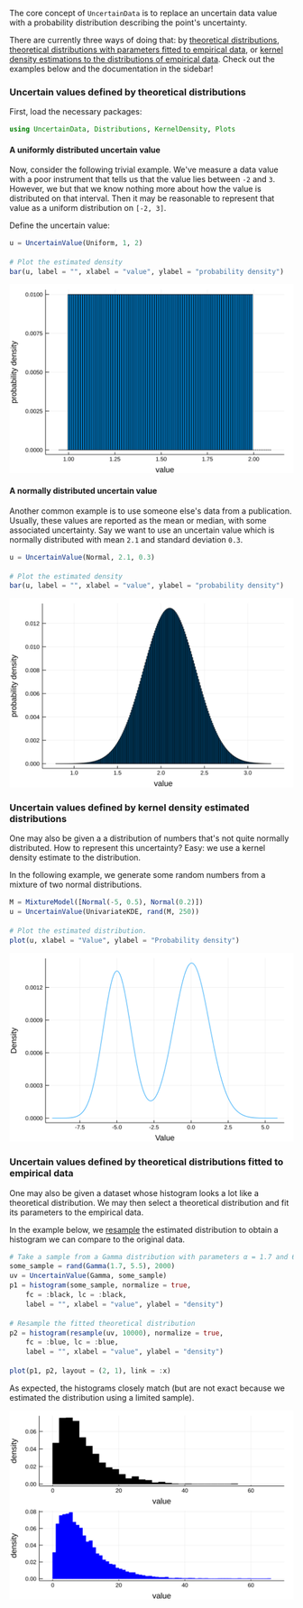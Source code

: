 The core concept of `UncertainData` is to replace an uncertain data value with a 
probability distribution describing the point's uncertainty.


There are currently three ways of doing that: by [theoretical distributions](uncertainvalues_theoreticaldistributions.md),
[theoretical distributions with parameters fitted to empirical data](uncertainvalues_fitted.md), or
[kernel density estimations to the distributions of empirical data](uncertainvalued_kde.md). Check out the examples below
and the documentation in the sidebar!

### Uncertain values defined by theoretical distributions

First, load the necessary packages:

```julia
using UncertainData, Distributions, KernelDensity, Plots
```

#### A uniformly distributed uncertain value
Now, consider the following trivial example. We've measure a data value with a poor instrument that tells us that the value lies between `-2` and `3`. However, we but that we know nothing more about how the value is distributed on that interval. Then it may be reasonable to represent that value as a uniform distribution on `[-2, 3]`.

Define the uncertain value:

```julia
u = UncertainValue(Uniform, 1, 2)

# Plot the estimated density
bar(u, label = "", xlabel = "value", ylabel = "probability density")
```


![](uncertainvalue_theoretical_uniform.svg)


#### A normally distributed uncertain value

Another common example is to use someone else's data from a publication. Usually, these values are reported as the mean or median, with some associated uncertainty. Say we want to use an uncertain value which is normally distributed with mean `2.1` and standard deviation `0.3`.


```julia
u = UncertainValue(Normal, 2.1, 0.3)

# Plot the estimated density
bar(u, label = "", xlabel = "value", ylabel = "probability density")
```


![](uncertainvalue_theoretical_normal.svg)


### Uncertain values defined by kernel density estimated distributions

One may also be given a a distribution of numbers that's not quite normally distributed. How to represent this uncertainty? Easy: we use a kernel density estimate to the distribution.

In the following example, we generate some random numbers from a mixture of two normal distributions.


```julia
M = MixtureModel([Normal(-5, 0.5), Normal(0.2)])
u = UncertainValue(UnivariateKDE, rand(M, 250))

# Plot the estimated distribution.
plot(u, xlabel = "Value", ylabel = "Probability density")
```


![](uncertainvalue_kde_bimodal.svg)


### Uncertain values defined by theoretical distributions fitted to empirical data

One may also be given a dataset whose histogram looks a lot like a theoretical
distribution. We may then select a theoretical distribution and fit its
parameters to the empirical data.

In the example below, we [resample](../resampling/resampling_uncertain_values.md)
the estimated distribution to obtain a histogram we can compare to the original
data.

```julia
# Take a sample from a Gamma distribution with parameters α = 1.7 and θ = 5.5
some_sample = rand(Gamma(1.7, 5.5), 2000)
uv = UncertainValue(Gamma, some_sample)
p1 = histogram(some_sample, normalize = true,
    fc = :black, lc = :black,
    label = "", xlabel = "value", ylabel = "density")

# Resample the fitted theoretical distribution
p2 = histogram(resample(uv, 10000), normalize = true,
    fc = :blue, lc = :blue,
    label = "", xlabel = "value", ylabel = "density")

plot(p1, p2, layout = (2, 1), link = :x)
```

As expected, the histograms closely match (but are not exact because we estimated
the distribution using a limited sample).

![](uncertainvalue_theoretical_fitted_gamma.svg)
